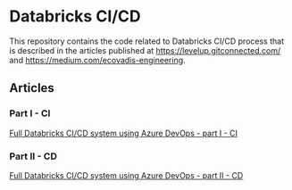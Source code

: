 # Databricks CI/CD 

This repository contains the code related to Databricks CI/CD process that is described in the articles published at https://levelup.gitconnected.com/ and https://medium.com/ecovadis-engineering.

## Articles

### Part I - CI

[Full Databricks CI/CD system using Azure DevOps - part I - CI](https://levelup.gitconnected.com/databricks-ci-cd-using-azure-devops-part-i-ci-e9cacd89b6c2)

### Part II - CD
[Full Databricks CI/CD system using Azure DevOps - part II - CD](https://medium.com/ecovadis-engineering/databricks-ci-cd-using-azure-devops-part-ii-cd-8d7b49b9f686)
